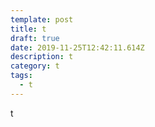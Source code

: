 ```yaml
---
template: post
title: t
draft: true
date: 2019-11-25T12:42:11.614Z
description: t
category: t
tags:
  - t
---
```

t

